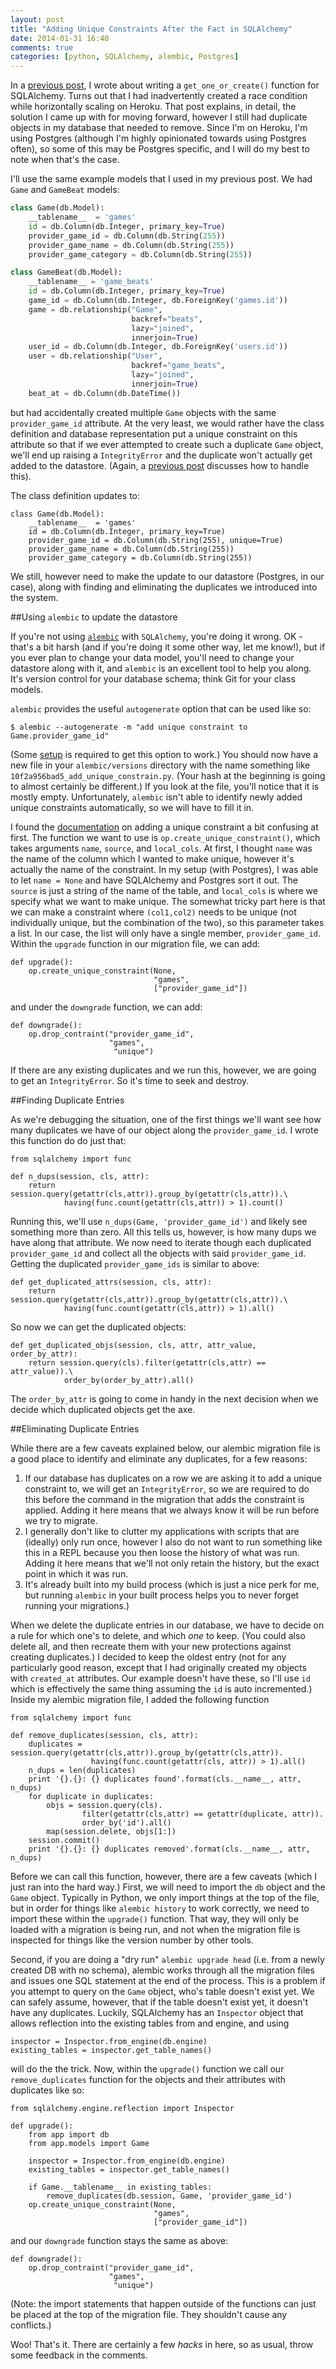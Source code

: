 ```yaml
---
layout: post
title: "Adding Unique Constraints After the Fact in SQLAlchemy"
date: 2014-01-31 16:40
comments: true
categories: [python, SQLAlchemy, alembic, Postgres]
---
```



In a [previous post](http://skien.cc/blog/2014/01/15/sqlalchemy-and-race-conditions-implementing/), I wrote about writing a `get_one_or_create()` function for SQLAlchemy. Turns out that I had inadvertently created a race condition while horizontally scaling on Heroku. That post explains, in detail, the solution I came up with for moving forward, however I still had duplicate objects in my database that needed to remove. Since I'm on Heroku, I'm using Postgres (although I'm highly opinionated towards using Postgres often), so some of this may be Postgres specific, and I will do my best to note when that's the case.

I'll use the same example models that I used in my previous post. We had `Game` and `GameBeat` models:

<!-- more -->

``` python
class Game(db.Model):
    __tablename__  = 'games'
    id = db.Column(db.Integer, primary_key=True)
    provider_game_id = db.Column(db.String(255))
    provider_game_name = db.Column(db.String(255))
    provider_game_category = db.Column(db.String(255))

class GameBeat(db.Model):
    __tablename__ = 'game_beats'
    id = db.Column(db.Integer, primary_key=True)
    game_id = db.Column(db.Integer, db.ForeignKey('games.id'))
    game = db.relationship("Game",
                           backref="beats",
                           lazy="joined",
                           innerjoin=True)
    user_id = db.Column(db.Integer, db.ForeignKey('users.id'))
    user = db.relationship("User",
                           backref="game_beats",
                           lazy="joined",
                           innerjoin=True)
    beat_at = db.Column(db.DateTime())
```

but had accidentally created multiple `Game` objects with the same `provider_game_id` attribute. At the very least, we would rather have the class definition and database representation put a unique constraint on this attribute so that if we ever attempted to create such a duplicate `Game` object, we'll end up raising a `IntegrityError` and the duplicate won't actually get added to the datastore. (Again, a [previous post](http://skien.cc/blog/2014/01/15/sqlalchemy-and-race-conditions-implementing/) discusses how to handle this).

The class definition updates to:

```
class Game(db.Model):
    __tablename__  = 'games'
    id = db.Column(db.Integer, primary_key=True)
    provider_game_id = db.Column(db.String(255), unique=True)
    provider_game_name = db.Column(db.String(255))
    provider_game_category = db.Column(db.String(255))
```

We still, however need to make the update to our datastore (Postgres, in our case), along with finding and eliminating the duplicates we introduced into the system.

##Using `alembic` to update the datastore

If you're not using [`alembic`](http://alembic.readthedocs.org/en/latest/) with `SQLAlchemy`, you're doing it wrong. OK - that's a bit harsh (and if you're doing it some other way, let me know!), but if you ever plan to change your data model, you'll need to change your datastore along with it, and `alembic` is an excellent tool to help you along. It's version control for your database schema; think Git for your class models.

`alembic` provides the useful `autogenerate` option that can be used like so:

```
$ alembic --autogenerate -m "add unique constraint to Game.provider_game_id"
```

(Some [setup](http://alembic.readthedocs.org/en/latest/tutorial.html#auto-generating-migrations) is required to get this option to work.) You should now have a new file in your `alembic/versions` directory with the name something like `10f2a956bad5_add_unique_constrain.py`. (Your hash at the beginning is going to almost certainly be different.) If you look at the file, you'll notice that it is mostly empty. Unfortunately, `alembic` isn't able to identify newly added unique constraints automatically, so we will have to fill it in.

I found the [documentation](http://alembic.readthedocs.org/en/rel_0_1/ops.html#alembic.op.create_unique_constraint) on adding a unique constraint a bit confusing at first. The function we want to use is `op.create_unique_constraint()`, which takes arguments `name`, `source`, and `local_cols`. At first, I thought `name` was the name of the column which I wanted to make unique, however it's actually the name of the constraint. In my setup (with Postgres), I was able to let `name = None` and have SQLAlchemy and Postgres sort it out. The `source` is just a string of the name of the table, and `local_cols` is where we specify what we want to make unique. The somewhat tricky part here is that we can make a constraint where `(col1,col2)` needs to be unique (not individually unique, but the combination of the two), so this parameter takes a list. In our case, the list will only have a single member, `provider_game_id`. Within the `upgrade` function in our migration file, we can add:

```
def upgrade():
    op.create_unique_constraint(None,
                                "games",
                                ["provider_game_id"])
```
and under the `downgrade` function, we can add:

```
def downgrade():
    op.drop_contraint("provider_game_id",
                      "games",
                       "unique")
```

If there are any existing duplicates and we run this, however, we are going to get an `IntegrityError`. So it's time to seek and destroy.

##Finding Duplicate Entries

As we're debugging the situation, one of the first things we'll want see how many duplicates we have of our object along the `provider_game_id`. I wrote this function do do just that:

```
from sqlalchemy import func

def n_dups(session, cls, attr):
    return session.query(getattr(cls,attr)).group_by(getattr(cls,attr)).\
            having(func.count(getattr(cls,attr)) > 1).count()
```

Running this, we'll use `n_dups(Game, 'provider_game_id')` and likely see something more than zero. All this tells us, however, is how many dups we have along that attribute. We now need to iterate though each duplicated `provider_game_id` and collect all the objects with said `provider_game_id`. Getting the duplicated `provider_game_ids` is similar to above:

```
def get_duplicated_attrs(session, cls, attr):
    return session.query(getattr(cls,attr)).group_by(getattr(cls,attr)).\
            having(func.count(getattr(cls,attr)) > 1).all()
```

So now we can get the duplicated objects:

```
def get_duplicated_objs(session, cls, attr, attr_value, order_by_attr):
    return session.query(cls).filter(getattr(cls,attr) == attr_value)).\
            order_by(order_by_attr).all()
```

The `order_by_attr` is going to come in handy in the next decision when we decide which duplicated objects get the axe.


##Eliminating Duplicate Entries

While there are a few caveats explained below, our alembic migration file is a good place to identify and eliminate any duplicates, for a few reasons:

1. If our database has duplicates on a row we are asking it to add a unique constraint to, we will get an `IntegrityError`, so we are required to do this before the command in the migration that adds the constraint is applied. Adding it here means that we always know it will be run before we try to migrate.
2. I generally don't like to clutter my applications with scripts that are (ideally) only run once, however I also do not want to run something like this in a REPL because you then loose the history of what was run. Adding it here means that we'll not only retain the history, but the exact point in which it was run.
3. It's already built into my build process (which is just a nice perk for me, but running `alembic` in your built process helps you to never forget running your migrations.)

When we delete the duplicate entries in our database, we have to decide on a rule for which one's to delete, and which *one* to keep. (You could also delete all, and then recreate them with your new protections against creating duplicates.) I decided to keep the oldest entry (not for any particularly good reason, except that I had originally created my objects with `created_at` attributes. Our example doesn't have these, so I'll use `id` which is effectively the same thing assuming the `id` is auto incremented.) Inside my alembic migration file, I added the following function

```
from sqlalchemy import func

def remove_duplicates(session, cls, attr):
    duplicates = session.query(getattr(cls,attr)).group_by(getattr(cls,attr)).
                  having(func.count(getattr(cls, attr)) > 1).all()
    n_dups = len(duplicates)
    print '{}.{}: {} duplicates found'.format(cls.__name__, attr, n_dups)
    for duplicate in duplicates:
        objs = session.query(cls).
                filter(getattr(cls,attr) == getattr(duplicate, attr)).
                order_by('id').all()
        map(session.delete, objs[1:])
    session.commit()
    print '{}.{}: {} duplicates removed'.format(cls.__name__, attr, n_dups)
```

Before we can call this function, however, there are a few caveats (which I just ran into the hard way.) First, we will need to import the `db` object and the `Game` object. Typically in Python, we only import things at the top of the file, but in order for things like `alembic history` to work correctly, we need to import these within the `upgrade()` function. That way, they will only be loaded with a migration is being run, and not when the migration file is inspected for things like the version number by other tools.

Second, if you are doing a "dry run" `alembic upgrade head` (i.e. from a newly created DB with no schema), alembic works through all the migration files and issues one SQL statement at the end of the process. This is a problem if you attempt to query on the `Game` object, who's table doesn't exist yet. We can safely assume, however, that if the table doesn't exist yet, it doesn't have any duplicates. Luckily, SQLAlchemy has an `Inspector` object that allows reflection into the existing tables from and engine, and using

```
inspector = Inspector.from_engine(db.engine)
existing_tables = inspector.get_table_names()
```
will do the the trick. Now, within the `upgrade()` function we call our `remove_duplicates` function for the objects and their attributes with duplicates like so:

```
from sqlalchemy.engine.reflection import Inspector

def upgrade():
    from app import db
    from app.models import Game

    inspector = Inspector.from_engine(db.engine)
    existing_tables = inspector.get_table_names()

    if Game.__tablename__ in existing_tables:
        remove_duplicates(db.session, Game, 'provider_game_id')
    op.create_unique_constraint(None,
                                "games",
                                ["provider_game_id"])
```

and our `downgrade` function stays the same as above:

```
def downgrade():
    op.drop_contraint("provider_game_id",
                      "games",
                       "unique")
```

(Note: the import statements that happen outside of the functions can just be placed at the top of the migration file. They shouldn't cause any conflicts.)

Woo! That's it. There are certainly a few *hacks* in here, so as usual, throw some feedback in the comments.

